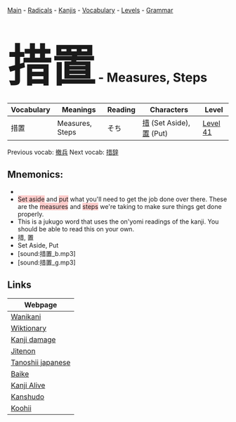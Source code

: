 <style> bigfont {font-size: 100px}</style>
[Main](../README.md) -
[Radicals](../radicals.md) -
[Kanjis](../kanjis.md) -
[Vocabulary](../vocabulary.md) -
[Levels](../levels.md) -
[Grammar](../grammar.md)
# <bigfont> 措置</bigfont> - Measures, Steps 

| Vocabulary | Meanings | Reading | Characters | Level |
| --- | --- | --- | --- | --- |
| 措置 | Measures, Steps | そち |  [措](../kanjis/措.md) (Set Aside), [置](../kanjis/置.md) (Put) | [Level 41](../levels/wk_level41.md) |

Previous vocab: [撤兵](撤兵.md) Next vocab: [措辞](措辞.md) 

## Mnemonics:

* 
* <span style="background-color:#ffcccb"> Set aside</span> and <span style="background-color:#ffcccb"> put</span> what you'll need to get the job done over there. These are the <span style="background-color:#ffcccb"> measures</span> and <span style="background-color:#ffcccb"> steps</span> we're taking to make sure things get done properly.
* This is a jukugo word that uses the on'yomi readings of the kanji. You should be able to read this on your own.
* 措, 置
* Set Aside, Put
* [sound:措置_b.mp3]
* [sound:措置_g.mp3]


## Links 

| Webpage |
| --- |
| [Wanikani          ](https://www.wanikani.com/kanji/措置) |
| [Wiktionary        ](https://en.wiktionary.org/wiki/措置) |
| [Kanji damage      ](http://www.kanjidamage.com/kanji/search?utf8=✓&q=措置) |
| [Jitenon           ](https://jitenon.com/kanji/措置) |
| [Tanoshii japanese ](https://www.tanoshiijapanese.com/dictionary/kanji.cfm?k=措置) |
| [Baike             ](https://baike.baidu.com/item/措置) |
| [Kanji Alive       ](https://app.kanjialive.com/措置) |
| [Kanshudo          ](https://www.kanshudo.com/searchmn?q=措置) |
| [Koohii            ](https://kanji.koohii.com/study/kanji/措置) |

